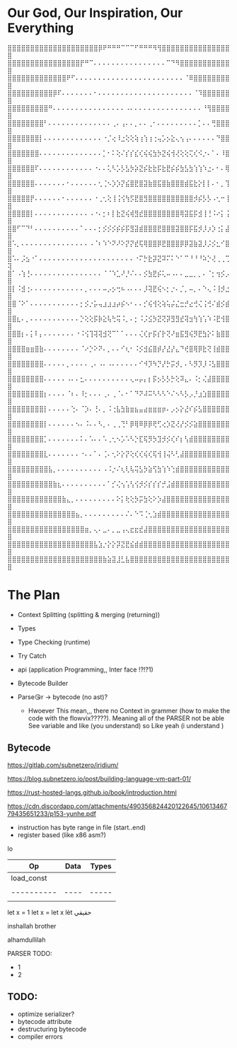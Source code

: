 # Our God, Our Inspiration, Our Everything

⣿⣿⣿⣿⣿⣿⣿⣿⣿⣿⣿⣿⣿⣿⣿⣿⣿⣿⣿⣿⡿⠟⠛⠛⠛⠉⠉⠉⠋⠛⠛⠛⠻⢻⣿⣿⣿⣿⣿⣿⣿⣿⣿⣿⣿⣿⣿⣿⣿⣿
⣿⣿⣿⣿⣿⣿⣿⣿⣿⣿⣿⣿⣿⣿⣿⣿⡟⠛⠉⠄⠄⠄⠄⠄⠄⠄⠄⠄⠄⠄⠄⠄⠄⠄⠄⠉⠙⠻⣿⣿⣿⣿⣿⣿⣿⣿⣿⣿⣿⣿
⣿⣿⣿⣿⣿⣿⣿⣿⣿⣿⣿⣿⣿⠟⠋⠄⠄⠄⠄⠄⠄⠄⠄⠄⠄⠄⠄⠄⠄⠄⠄⠄⠄⠄⠄⠄⠄⠄⠄⠈⠿⣿⣿⣿⣿⣿⣿⣿⣿⣿
⣿⣿⣿⣿⣿⣿⣿⣿⣿⣿⡿⠏⠄⠄⠄⠄⠄⠄⠄⠂⠄⠄⠄⠄⠄⠄⠄⠄⠄⠄⠄⠄⠄⠄⠄⠄⠄⠄⠄⠄⠄⠈⠹⣿⣿⣿⣿⣿⣿⣿
⣿⣿⣿⣿⣿⣿⣿⣿⣿⠛⠄⠄⠄⠄⠄⠄⠄⠄⠄⠄⠄⠄⠄⠄⠄⠄⠠⠄⠄⠄⠄⠄⠄⠄⠄⠄⠄⠄⠄⠄⠄⠄⠄⠘⢻⣿⣿⣿⣿⣿
⣿⣿⣿⣿⣿⣿⣿⣿⠃⠄⠄⠄⠄⠄⠄⠄⠄⠄⠄⠄⠄⠄⠄⢀⠄⢠⠄⠄⡀⠄⠄⢀⠂⠄⠄⠄⠄⠄⠄⠄⠄⠄⡁⠄⠄⢛⣿⣿⣿⣿
⣿⣿⣿⣿⣿⣿⣿⡇⠄⠄⠄⠄⠄⠄⠄⠄⠄⠄⠄⠄⠄⠐⡈⢔⠸⣐⢕⢕⢵⢰⢱⢰⢐⢤⡡⡢⣕⢄⢢⢠⠄⠄⠄⠄⠄⠄⠙⣿⣿⣿
⣿⣿⣿⣿⣿⣿⣿⠄⠄⠄⠄⠄⠄⠄⠄⠄⠄⠄⠄⠄⠄⡁⠂⠅⢕⠌⡎⡎⣎⢎⢮⢮⣳⡳⣝⢮⢺⢜⢕⢕⢍⢎⠪⡐⠄⠁⠄⠸⣿⣿
⣿⣿⣿⣿⣿⣿⠏⠄⠄⠄⠄⠄⠄⠄⠄⠄⠄⠄⠄⠐⠄⠄⢅⠣⡡⡣⣣⡳⡵⣝⡮⣗⣗⡯⣗⣟⡮⡮⣳⣣⣳⢱⢱⠱⣐⠄⠂⠄⢿⣿
⣿⣿⣿⣿⣿⣿⠄⠄⠄⠄⠄⠄⠄⠂⠄⠄⠄⠄⠄⠄⢂⢈⠢⡱⡱⡝⣮⣿⣟⣿⣽⣷⣿⣯⣿⣷⣿⣿⣿⣾⣯⣗⡕⡇⡇⠄⠂⡀⢹⣿
⣿⣿⣿⣿⣿⡟⠄⠄⠄⠄⠄⠄⠂⠄⠄⠄⠄⠄⠄⠐⢀⢂⢕⢸⢨⢪⢳⡫⣟⣿⣻⣿⣿⣿⣿⣿⣿⣿⣿⣿⣿⡺⡮⡣⡣⠠⢂⠒⢸⣿
⣿⣿⣿⣿⣿⡇⠄⠄⠄⠄⠄⠄⠄⠄⠄⠄⠄⠄⠠⠐⠄⡂⠆⡇⣗⣝⢮⢾⣻⣞⣿⣿⣿⣿⣿⣿⣿⣿⢿⣽⣯⡯⣺⢸⢘⠨⠔⡅⢨⣿
⣿⣿⠋⠉⠙⠃⠄⠄⠄⠄⠄⠄⠄⠄⠄⠄⠁⠄⠄⠄⡂⡪⡪⡪⡮⡮⡯⣻⣽⣾⣿⣿⣿⣟⣿⣿⣿⣽⣿⣿⡯⣯⡺⡸⡰⡱⢐⡅⣼⣿
⣿⠡⡀⠄⠄⠄⠄⠄⠄⠄⠄⠄⠄⠄⠄⠄⠄⠄⠠⠈⠆⠱⠑⠝⠜⠕⡝⡝⣞⢯⢿⣿⣿⡿⣟⣿⣿⣿⡿⡿⣽⣷⣽⡸⡨⡪⣂⠊⣿⣿
⣿⠡⠄⡨⣢⠐⠁⠄⠄⠄⠄⠄⠄⠄⠄⠄⠄⠄⠄⠄⠄⠄⠄⠄⠄⠄⠄⠄⠐⠍⡓⣗⡽⣝⠽⠍⠅⠑⠁⠉⠘⠘⠘⠵⡑⢜⢀⢀⢉⢽
⣿⠁⠠⢱⢘⠄⠄⠄⠄⠄⠄⠄⠄⠄⠄⠄⠄⠄⠄⠄⠄⠈⠈⠱⣁⠜⡘⠌⠄⠄⡪⣳⣟⡮⢅⠤⠠⠄⠄⣀⣀⡀⡀⠄⠈⡂⢲⡪⡠⣿
⣿⡇⠨⣺⢐⠄⠄⠄⠄⠄⠄⠄⠄⠄⠄⠄⠄⡀⠄⠄⠄⠤⡠⡢⢒⠦⠠⠄⠄⠄⡸⢽⣟⢮⠢⡂⡐⠄⡈⡀⠤⡀⠄⠑⢄⠨⢸⡺⣐⣿
⣿⣿⠈⠕⠁⠄⠄⠄⠄⠄⠄⠄⠄⠄⠄⠄⡂⡪⡐⡥⢤⣰⣰⣰⡴⡮⠢⠂⠄⠄⡊⢮⢺⢕⢵⢥⡬⣌⣒⡚⣔⢚⢌⢨⢚⠌⣾⡪⣾⣿
⣿⣿⣆⠄⡀⠄⠄⠄⠄⠄⠄⠄⠄⠄⠄⠄⡑⢕⢕⡯⡷⣕⢧⢓⢭⠨⡀⠄⡂⠨⡨⣪⡳⣝⢝⡽⣻⣻⣞⢽⣲⢳⢱⢡⠱⠨⣟⢺⣿⣿
⣿⣿⣿⡆⠄⡅⠇⡄⠄⠄⠄⠄⠄⠄⠄⠐⠨⢪⢹⢽⢽⣺⢝⠉⠁⠁⠄⠄⠄⢌⢎⡖⡯⡎⡗⢝⠜⣶⣯⣻⢮⡻⣟⣳⡕⠅⣷⣿⣿⣿
⣿⣿⣿⣿⣶⣶⣿⣷⠄⠄⠄⠄⠄⠄⠄⠄⠈⠔⡑⠕⠝⠄⡀⠄⠄⠊⢆⠂⠨⡪⣺⣮⣿⡾⡜⣜⡜⣄⠙⢞⣿⢿⡿⣗⢝⢸⣾⣿⣿⣿
⣿⣿⣿⣿⣿⣿⣿⣿⠄⠄⠄⠄⠄⡀⠄⠄⠄⠄⢀⠄⠠⠄⠠⠄⠄⠄⠄⠄⠄⠊⠺⡹⠳⡙⡜⡓⡭⡺⡀⠄⠣⡻⡹⡸⠨⣣⣿⣿⣿⣿
⣿⣿⣿⣿⣿⣿⣿⣿⠄⠄⠄⠄⠄⠠⠄⠄⣂⠄⠄⠄⠄⠄⠄⠄⠄⠄⠄⢄⠤⡤⡄⡆⡯⡢⡣⡣⡓⢕⠽⣄⠄⠨⡂⢌⣼⣿⣿⣿⣿⣿
⣿⣿⣿⣿⣿⣿⣿⣿⡆⠄⠄⠄⠄⠈⠆⠄⠸⡂⠄⠄⠄⢀⠄⢀⠈⠄⠂⠁⠙⠝⠼⠭⠣⠣⠣⠑⠌⠢⠣⡣⡠⡘⣰⣱⣿⣿⣿⣿⣿⣿
⣿⣿⣿⣿⣿⣿⣿⣿⡇⠄⠄⠄⠄⠄⢑⠄⠈⡱⠄⢘⠄⡀⠨⢐⣧⣳⣷⣶⣦⣤⣴⣶⣶⣶⡶⠄⡠⡢⡕⣜⠎⡮⣣⣿⣿⣿⣿⣿⣿⣿
⣿⣿⣿⣿⣿⣿⣿⣿⡇⠄⠄⠄⠄⠄⠄⠢⠄⠨⠄⠄⠣⡀⠄⢀⢀⢙⠃⡿⢿⠿⡿⡿⢟⢋⢔⡱⣝⢜⡜⡪⡪⣵⣿⣿⣿⣿⣿⣿⣿⣿
⣿⣿⣿⣿⣿⣿⣿⣿⡁⠄⠄⠄⠄⠄⠄⠄⠅⠄⠡⠄⠄⠡⢀⢂⠢⡡⠡⠣⡑⣏⢯⡻⡳⣹⡺⡪⢎⠎⡆⢣⣾⣿⣿⣿⣿⣿⣿⣿⣿⣿
⣿⣿⣿⣿⣿⣿⣿⣿⣇⠄⠄⠄⠄⠄⠄⠄⠐⠄⠄⠁⠄⢈⠄⢂⠕⡕⡝⢕⢎⢎⢮⢎⢯⢺⢸⢬⠣⢃⣼⣿⣿⣿⣿⣿⣿⣿⣿⣿⣿⣿
⣿⣿⣿⣿⣿⣿⣿⣿⣿⣧⡀⠄⠄⠄⠄⠄⠄⠄⠄⠄⠄⠠⠨⡐⠌⢆⢇⢧⢭⣣⡳⣵⢫⣳⢱⠱⢑⣾⣿⣿⣿⣿⣿⣿⣿⣿⣿⣿⣿⣿
⣿⣿⣿⣿⣿⣿⣿⣿⣿⣿⣷⣆⠄⠄⠄⠄⠄⠄⠄⠄⠄⠄⠁⡊⢌⢢⢡⢣⢪⡺⡪⡎⡎⡎⡚⣨⣾⣿⣿⣿⣿⣿⣿⣿⣿⣿⣿⣿⣿⣿
⣿⣿⣿⣿⣿⣿⣿⣿⣿⣿⣿⣿⣷⣄⡀⠄⠄⠄⠄⠄⠄⠄⠄⠄⠕⡅⢗⢕⡳⡭⣳⢕⠕⡱⣼⣿⣿⣿⣿⣿⣿⣿⣿⣿⣿⣿⣿⣿⣿⣿
⣿⣿⣿⣿⣿⣿⣿⣿⣿⣿⣿⣿⣿⣿⣿⣦⡀⠄⠄⠄⠄⠄⠄⠄⠄⠄⠌⠄⠑⠩⢈⢂⣱⣾⣿⣿⣿⣿⣿⣿⣿⣿⣿⣿⣿⣿⣿⣿⣿⣿
⣿⣿⣿⣿⣿⣿⣿⣿⣿⣿⣿⣿⣿⣿⣿⣿⣿⣶⡀⢄⠄⣀⠄⡀⣀⢠⢄⣖⣖⣞⣼⣿⣿⣿⣿⣿⣿⣿⣿⣿⣿⣿⣿⣿⣿⣿⣿⣿⣿⣿
⣿⣿⣿⣿⣿⣿⣿⣿⣿⣿⣿⣿⣿⣿⣿⣿⣿⣿⣿⣧⣱⡐⡕⡕⡽⣝⣟⣮⣾⣾⣿⣿⣿⣿⣿⣿⣿⣿⣿⣿⣿⣿⣿⣿⣿⣿⣿⣿⣿⣿
⣿⣿⣿⣿⣿⣿⣿⣿⣿⣿⣿⣿⣿⣿⣿⣿⣿⣿⣿⣿⣿⣷⣵⣽⣸⣃⣧⣿⣿⣿⣿⣿⣿⣿⣿⣿⣿⣿⣿⣿⣿⣿⣿⣿⣿⣿⣿⣿⣿⣿

# The Plan

-   Context Splitting (splitting & merging (returning))
-   Types
-   Type Checking (runtime)
-   Try Catch

-   api (application Programming,, Inter face !?!?1)

-   Bytecode Builder
-   Parse😘r -> bytecode (no ast)?
    -   Hwoever This mean,,, there no Context in grammer (how to make the code with the flowvix?????). Meaning all of the PARSER not be able See variable and like (you understand) so Like yeah (i understand )

## Bytecode

https://gitlab.com/subnetzero/iridium/

https://blog.subnetzero.io/post/building-language-vm-part-01/

https://rust-hosted-langs.github.io/book/introduction.html

https://cdn.discordapp.com/attachments/490356824420122645/1061346779435651233/p153-yunhe.pdf

-   instruction has byte range in file (start..end)
-   register based (like x86 asm?)

lo

| Op         | Data | Types |
| ---------- | ---- | ----- |
| load_const |      |       |
|            |      |       |
| ---------- | ---- | ----- |
|            |      |       |

let x = 1
let x = let x lèt حقيقي

inshallah brother

alhamdullilah

PARSER TODO:

-   1
-   2

## TODO:

-   optimize serializer?
-   bytecode attribute
-   destructuring bytecode
-   compiler errors
